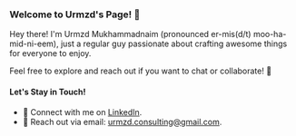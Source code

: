 ### Welcome to Urmzd's Page! 👋

Hey there! I'm Urmzd Mukhammadnaim (pronounced er-mis(d/t) moo-ha-mid-ni-eem), just a regular guy passionate about crafting awesome things for everyone to enjoy.

Feel free to explore and reach out if you want to chat or collaborate! 🚀

#### Let's Stay in Touch!

- 💼 Connect with me on [LinkedIn](https://www.linkedin.com/in/urmzd).
- 📧 Reach out via email: [urmzd.consulting@gmail.com](mailto:urmzd.consulting@gmail.com).


